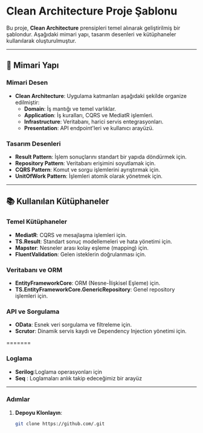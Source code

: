 ﻿# Clean Architecture Proje Şablonu

Bu proje, **Clean Architecture** prensipleri temel alınarak geliştirilmiş bir şablondur. 
Aşağıdaki mimari yapı, tasarım desenleri ve kütüphaneler kullanılarak oluşturulmuştur.

---

## 📐 Mimari Yapı

### **Mimari Desen**
- **Clean Architecture**: Uygulama katmanları aşağıdaki şekilde organize edilmiştir:
  - **Domain**: İş mantığı ve temel varlıklar.
  - **Application**: İş kuralları, CQRS ve MediatR işlemleri.
  - **Infrastructure**: Veritabanı, harici servis entegrasyonları.
  - **Presentation**: API endpoint'leri ve kullanıcı arayüzü.

### **Tasarım Desenleri**
- **Result Pattern**: İşlem sonuçlarını standart bir yapıda döndürmek için.
- **Repository Pattern**: Veritabanı erişimini soyutlamak için.
- **CQRS Pattern**: Komut ve sorgu işlemlerini ayrıştırmak için.
- **UnitOfWork Pattern**: İşlemleri atomik olarak yönetmek için.

---

## 📚 Kullanılan Kütüphaneler

### **Temel Kütüphaneler**
- **MediatR**: CQRS ve mesajlaşma işlemleri için.
- **TS.Result**: Standart sonuç modellemeleri ve hata yönetimi için.
- **Mapster**: Nesneler arası kolay eşleme (mapping) için.
- **FluentValidation**: Gelen isteklerin doğrulanması için.

### **Veritabanı ve ORM**
- **EntityFrameworkCore**: ORM (Nesne-İlişkisel Eşleme) için.
- **TS.EntityFrameworkCore.GenericRepository**: Genel repository işlemleri için.

### **API ve Sorgulama**
- **OData**: Esnek veri sorgulama ve filtreleme için.
- **Scrutor**: Dinamik servis kaydı ve Dependency Injection yönetimi için.

=======
### **Loglama**
- **Serilog**:Loglama operasyonları için
- **Seq** : Loglamaları anlık takip edeceğimiz bir arayüz 
---
### **Adımlar**
1. **Depoyu Klonlayın**:
   ```bash
   git clone https://github.com/.git